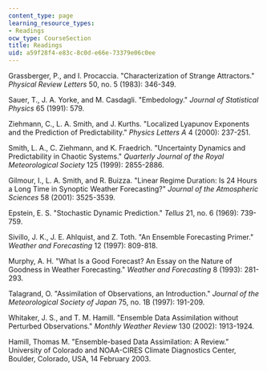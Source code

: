 ```yaml
---
content_type: page
learning_resource_types:
- Readings
ocw_type: CourseSection
title: Readings
uid: a59f28f4-e83c-8c0d-e66e-73379e06c0ee
---
```


Grassberger, P., and I. Procaccia. "Characterization of Strange Attractors." _Physical Review Letters_ 50, no. 5 (1983): 346-349.

Sauer, T., J. A. Yorke, and M. Casdagli. "Embedology." _Journal of Statistical Physics_ 65 (1991): 579.

Ziehmann, C., L. A. Smith, and J. Kurths. "Localized Lyapunov Exponents and the Prediction of Predictability." _Physics Letters A_ 4 (2000): 237-251.

Smith, L. A., C. Ziehmann, and K. Fraedrich. "Uncertainty Dynamics and Predictability in Chaotic Systems." _Quarterly Journal of the Royal Meteorological Society_ 125 (1999): 2855-2886.

Gilmour, I., L. A. Smith, and R. Buizza. "Linear Regime Duration: Is 24 Hours a Long Time in Synoptic Weather Forecasting?" _Journal of the Atmospheric Sciences_ 58 (2001): 3525-3539.

Epstein, E. S. "Stochastic Dynamic Prediction." _Tellus_ 21, no. 6 (1969): 739-759.

Sivillo, J. K., J. E. Ahlquist, and Z. Toth. "An Ensemble Forecasting Primer." _Weather and Forecasting_ 12 (1997): 809-818.

Murphy, A. H. "What Is a Good Forecast? An Essay on the Nature of Goodness in Weather Forecasting." _Weather and Forecasting_ 8 (1993): 281-293.

Talagrand, O. "Assimilation of Observations, an Introduction." _Journal of the Meteorological Society of Japan_ 75, no. 1B (1997): 191-209.

Whitaker, J. S., and T. M. Hamill. "Ensemble Data Assimilation without Perturbed Observations." _Monthly Weather Review_ 130 (2002): 1913-1924.

Hamill, Thomas M. "Ensemble-based Data Assimilation: A Review." University of Colorado and NOAA-CIRES Climate Diagnostics Center, Boulder, Colorado, USA, 14 February 2003.